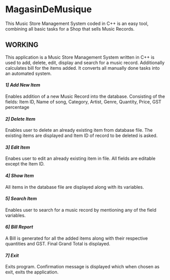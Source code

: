 # MagasinDeMusique
This Music Store Management System coded in C++ is an easy tool, combining all basic tasks for a Shop that sells Music Records.

## WORKING
This application is a Music Store Management System written in C++ is used to add, delete, edit, display and search for a music record. Additionally calculates bill for the items added. It converts all manually done tasks into an automated system.
#### *1] Add New Item*
Enables addition of a new Music Record into the database. Consisting of the fields:
Item ID, Name of song, Category, Artist, Genre, Quantity, Price, GST percentage

#### *2] Delete Item*
Enables user to delete an already existing item from database file. The existing items are displayed and Item ID of record to be deleted is asked.

#### *3] Edit Item*
Enabes user to edit an already existing item in file. All fields are editable except the Item ID.

#### *4] Show Item*
All items in the database file are displayed along with its variables.

#### *5] Search Item*
Enables user to search for a music record by mentioning any of the field variables.

#### *6] Bill Report*
A Bill is generated for all the added items along with their respective quantities and GST.
Final Grand Total is displayed.

#### *7] Exit*
Exits program. Confirmation message is displayed which when chosen as exit, exits the application.


